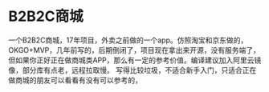 # B2B2C商城
一个B2B2C商城，17年项目，外卖之前做的一个app。仿照淘宝和京东做的，OKGO+MVP，几年前写的，后期倒闭了，项目现在拿出来开源，没有服务端了，但如果你正好正在做商城类APP，那么有一定的参考价值。编译建议加入阿里云镜像，部分库有点老，远程拉取慢。
写得比较垃圾，不适合新手入门，只适合正在做商城的朋友可以看看有没有可以参考的，
